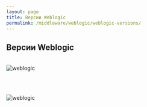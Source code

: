 ```yaml
---
layout: page
title: Версии Weblogic
permalink: /middleware/weblogic/weblogic-versions/
---
```



## Версии Weblogic


<br/>

<img src="https://img.oracledba.net/images/docs/02-oracle-application-server/weblogic/01-weblogic_versions/weblogic01.png" alt="weblogic" border="0">

<br/><br/>

<img src="https://img.oracledba.net/images/docs/02-oracle-application-server/weblogic/01-weblogic_versions/weblogic02.png" alt="weblogic" border="0">
</div>
